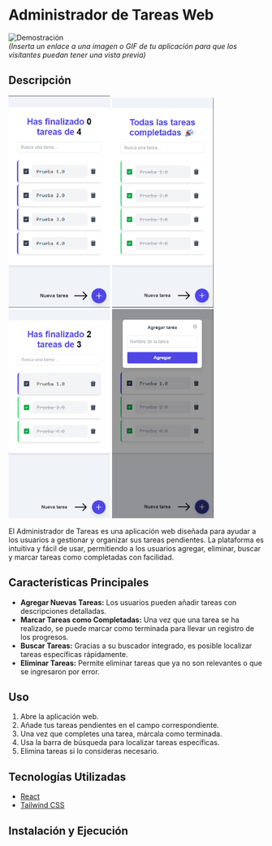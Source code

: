 # Administrador de Tareas Web

![Demostración](URL_DE_IMAGEN_O_GIF)  
_(Inserta un enlace a una imagen o GIF de tu aplicación para que los visitantes puedan tener una vista previa)_

## Descripción

<img src="./imgsProject/exampleOne.jpg" alt="Imagen 1" width="200"/>
<img src="./imgsProject/ExampleTwo.jpg" alt="Imagen 2" width="200"/>
<img src="./imgsProject/ExampleTreh.jpg" alt="Imagen 3" width="200"/>
<img src="./imgsProject/ExampleFour.jpg" alt="Imagen 4" width="200"/>

El Administrador de Tareas es una aplicación web diseñada para ayudar a los usuarios a gestionar y organizar sus tareas pendientes. La plataforma es intuitiva y fácil de usar, permitiendo a los usuarios agregar, eliminar, buscar y marcar tareas como completadas con facilidad.

## Características Principales

- **Agregar Nuevas Tareas:** Los usuarios pueden añadir tareas con descripciones detalladas.
- **Marcar Tareas como Completadas:** Una vez que una tarea se ha realizado, se puede marcar como terminada para llevar un registro de los progresos.
- **Buscar Tareas:** Gracias a su buscador integrado, es posible localizar tareas específicas rápidamente.
- **Eliminar Tareas:** Permite eliminar tareas que ya no son relevantes o que se ingresaron por error.

## Uso

1. Abre la aplicación web.
2. Añade tus tareas pendientes en el campo correspondiente.
3. Una vez que completes una tarea, márcala como terminada.
4. Usa la barra de búsqueda para localizar tareas específicas.
5. Elimina tareas si lo consideras necesario.

## Tecnologías Utilizadas

- [React](https://reactjs.org/)
- [Tailwind CSS](https://tailwindcss.com/)

## Instalación y Ejecución
